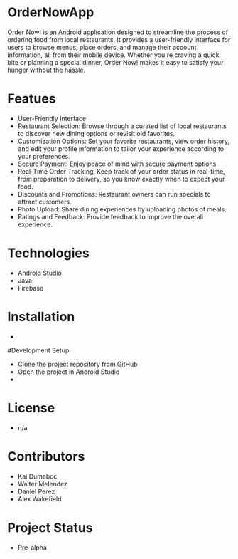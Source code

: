 # OrderNowApp
Order Now! is an Android application designed to streamline the process of ordering food from local restaurants. It provides a user-friendly interface for users to browse menus, place orders, and manage their account information, all from their mobile device. Whether you're craving a quick bite or planning a special dinner, Order Now! makes it easy to satisfy your hunger without the hassle.

# Featues
- User-Friendly Interface
- Restaurant Selection: Browse through a curated list of local restaurants to discover new dining options or revisit old favorites.
- Customization Options: Set your favorite restaurants, view order history, and edit your profile information to tailor your experience according to your preferences.
- Secure Payment: Enjoy peace of mind with secure payment options
- Real-Time Order Tracking: Keep track of your order status in real-time, from preparation to delivery, so you know exactly when to expect your food.
- Discounts and Promotions: Restaurant owners can run specials to attract customers.
- Photo Upload: Share dining experiences by uploading photos of meals.
- Ratings and Feedback: Provide feedback to improve the overall experience.

# Technologies
- Android Studio
- Java
- Firebase

# Installation
-

#Development Setup
- Clone the project repository from GitHub
- Open the project in Android Studio
-

# License
- n/a

# Contributors
- Kai Dumaboc
- Walter Melendez
- Daniel Perez
- Alex Wakefield

# Project Status
- Pre-alpha
